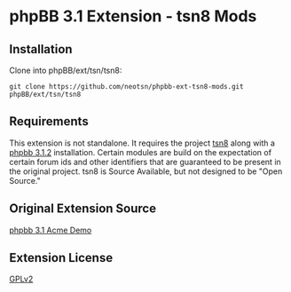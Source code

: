 # phpBB 3.1 Extension - tsn8 Mods

## Installation

Clone into phpBB/ext/tsn/tsn8:

    git clone https://github.com/neotsn/phpbb-ext-tsn8-mods.git phpBB/ext/tsn/tsn8
    
## Requirements
This extension is not standalone. It requires the project [tsn8](https://github.com/neotsn/tsn8) along with a [phpbb 3.1.2](https://github.com/phpbb/phpbb/releases/tag/release-3.1.2) installation.
Certain modules are build on the expectation of certain forum ids and other identifiers that are guaranteed to be present in the original project. tsn8 is Source Available, but not designed to be "Open Source."
    
## Original Extension Source

[phpbb 3.1 Acme Demo](https://github.com/nickvergessen/phpbb-ext-acme-demo.git)


## Extension License

[GPLv2](license.txt)
